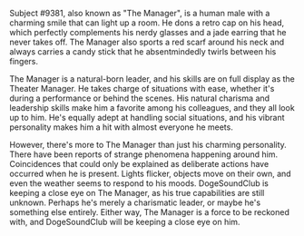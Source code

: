 Subject #9381, also known as "The Manager", is a human male with a charming smile that can light up a room. He dons a retro cap on his head, which perfectly complements his nerdy glasses and a jade earring that he never takes off. The Manager also sports a red scarf around his neck and always carries a candy stick that he absentmindedly twirls between his fingers.

The Manager is a natural-born leader, and his skills are on full display as the Theater Manager. He takes charge of situations with ease, whether it's during a performance or behind the scenes. His natural charisma and leadership skills make him a favorite among his colleagues, and they all look up to him. He's equally adept at handling social situations, and his vibrant personality makes him a hit with almost everyone he meets.

However, there's more to The Manager than just his charming personality. There have been reports of strange phenomena happening around him. Coincidences that could only be explained as deliberate actions have occurred when he is present. Lights flicker, objects move on their own, and even the weather seems to respond to his moods. DogeSoundClub is keeping a close eye on The Manager, as his true capabilities are still unknown. Perhaps he's merely a charismatic leader, or maybe he's something else entirely. Either way, The Manager is a force to be reckoned with, and DogeSoundClub will be keeping a close eye on him.